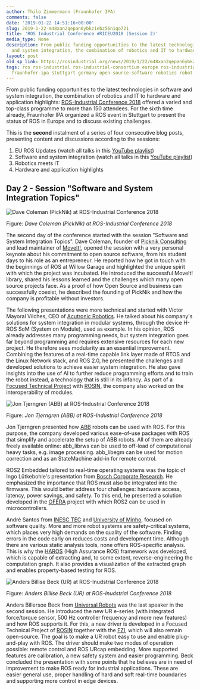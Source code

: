 ```yaml
---
author: Thilo Zimmermann (Fraunhofer IPA)
comments: false
date: '2019-01-22 14:51:16+00:00'
slug: 2019-1-22-m48xan2qepan6ybkz1ebz56n1qo721
title: 'ROS Industrial Conference #RICEU2018 (Session 2)'
media_type: None
description: From public funding opportunities to the latest technologies in software
  and system integration, the combination of robotics and IT to hardware ...
layout: post
old_sp_link: https://rosindustrial.org/news/2019/1/22/m48xan2qepan6ybkz1ebz56n1qo721
tags: ros ros-industrial ros-industrial-consortium europe ros-industrial-conference
  fraunhofer-ipa stuttgart germany open-source-software robotics robot robot-operatin-system
---
```


From public funding opportunities to the latest technologies in software and system integration, the combination of robotics and IT to hardware and application highlights: [ROS-Industrial Conference 2018](https://rosindustrial.org/events/2018/12/11/ros-industrial-conference-2018) offered a varied and top-class programme to more than 150 attendees. For the sixth time already, Fraunhofer IPA organized a ROS event in Stuttgart to present the status of ROS in Europe and to discuss existing challenges.

This is the **second** instalment of a series of four consecutive blog posts, presenting content and discussions according to the sessions:

1. EU ROS Updates (watch all talks in this [YouTube playlist](https://www.youtube.com/playlist?list=PLXUpEXjGC63xRrb7IGPRnKPhKc-IkjFEC))
2. Software and system integration (watch all talks in this [YouTube playlist](https://www.youtube.com/playlist?list=PLXUpEXjGC63z7Zhe0gyk2tCkZvoEsADpg))
3. Robotics meets IT
4. Hardware and application highlights

Day 2 - Session "Software and System Integration Topics"
--------------------------------------------------------

![Dave Coleman (PickNik) at ROS-Industrial Conference 2018](https://images.squarespace-cdn.com/content/v1/51df34b1e4b08840dcfd2841/1548779515150-91QUT6JCU3197SIS74JG/2018-12-ROS-Industrial-Konferenz-02.JPG)

Figure: *Dave Coleman (PickNik) at ROS-Industrial Conference 2018*

The second day of the conference started with the session "Software and System Integration Topics". Dave Coleman, founder of [Picknik Consulting](https://picknik.ai/) and lead maintainer of [MoveIt!](https://moveit.ros.org/), opened the session with a very personal keynote about his commitment to open source software, from his student days to his role as an entrepreneur. He reported how he got in touch with the beginnings of ROS at Willow Garage and highlighted the unique spirit with which the project was incubated. He introduced the successful MoveIt! library, shared his lessons learned and the challenges which many open source projects face. As a proof of how Open Source and business can successfully coexist, he described the founding of PickNik and how the company is profitable without investors.

The following presentations were more technical and started with Víctor Mayoral Vilches, CEO of [Acutronic Robotics](https://acutronicrobotics.com/). He talked about his company's solutions for system integration in modular systems, through the device H-ROS SoM (System on Module), used as example. In his opinion, ROS already addresses many programming needs, but system integration goes far beyond programming and requires extensive resources for each new project. He therefore sees modularity as an essential improvement. Combining the features of a real-time capable link layer made of RTOS and the Linux Network stack, and ROS 2.0, he presented the challenges and developed solutions to achieve easier system integration. He also gave insights into the use of AI to further reduce programming efforts and to train the robot instead, a technology that is still in its infancy. As part of a [Focused Technical Project](http://rosin-project.eu/ftp/hrim) with [ROSIN](http://rosin-project.eu/), the company also worked on the interoperability of modules. 

![Jon Tjerngren (ABB) at ROS-Industrial Conference 2018](https://images.squarespace-cdn.com/content/v1/51df34b1e4b08840dcfd2841/1548779699603-HPF9H1ZEYQBYO3SLIKYI/2018-12-ROS-Industrial-Konferenz-12.JPG)

Figure: *Jon Tjerngren (ABB) at ROS-Industrial Conference 2018*

Jon Tjerngren presented how [ABB](https://new.abb.com/products/robotics) robots can be used with ROS. For this purpose, the company developed various ease-of-use packages with ROS that simplify and accelerate the setup of ABB robots. All of them are already freely available online: abb\_librws can be used to off-load of computational heavy tasks, e.g. image processing. abb\_libegm can be used for motion correction and as an StateMachine add-in for remote control.

ROS2 Embedded tailored to real-time operating systems was the topic of Ingo Lütkebohle's presentation from [Bosch Corporate Research](https://www.bosch.com/research/). He emphasized the importance that ROS must also be integrated into the firmware. This would better address four challenges: hardware access, latency, power savings, and safety. To this end, he presented a solution developed in the [OFERA](http://www.ofera.eu/) project with which ROS2 can be used in microcontrollers. 

André Santos from [INESC TEC](https://www.inesctec.pt/en) and [University of Minho](https://www.uminho.pt/EN), focused on software quality. More and more robot systems are safety-critical systems, which places very high demands on the quality of the software. Finding errors in the code early on reduces costs and development time. Although there are various static analysis tools, none offers ROS-specific analysis. This is why the [HAROS](https://github.com/git-afsantos/haros/blob/master/setup.py) (High Assurance ROS) framework was developed, which is capable of extracting and, to some extent, reverse-engineering the computation graph. It also provides a visualization of the extracted graph and enables property-based testing for ROS.

![Anders Billise Beck (UR) at ROS-Inudstrial Conference 2018](https://images.squarespace-cdn.com/content/v1/51df34b1e4b08840dcfd2841/1548779780938-XL4LOTGQ3CCBVC2O6I1T/2018-12-ROS-Industrial-Konferenz-23.JPG)

Figure: *Anders Billise Beck (UR) at ROS-Inudstrial Conference 2018*

Anders Billersoe Beck from [Universal Robots](https://www.universal-robots.com/) was the last speaker in the second session. He introduced the new UR e-series (with integrated force/torque sensor, 500 Hz controller frequency and more new features) and how ROS supports it. For this, a new driver is developed in a Focused Technical Project of [ROSIN](http://rosin-project.eu/ftps) together with the [FZI](https://www.fzi.de/en/home/), which will also remain open-source. The goal is to make a UR robot easy to use and enable plug-and-play with ROS. The driver should make two modes of operation possible: remote control and ROS URcap embedding. More supported features are calibration, a new safety system and easier programming. Beck concluded the presentation with some points that he believes are in need of improvement to make ROS ready for industrial applications. These are easier general use, proper handling of hard and soft real-time boundaries and supporting more control in edge devices.


